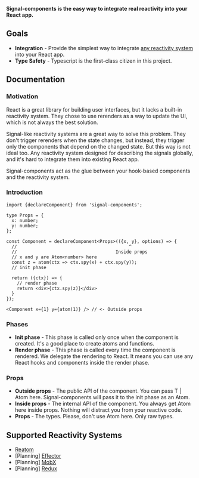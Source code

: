 **Signal-components is the easy way to integrate real reactivity into your React app.**

## Goals

- **Integration** - Provide the simplest way to integrate [any reactivity system](#Supported-Reactivity-Systems) into your React app.
- **Type Safety** - Typescript is the first-class citizen in this project.

## Documentation

### Motivation

React is a great library for building user interfaces, but it lacks a built-in reactivity system.
They chose to use rerenders as a way to update the UI, which is not always the best solution.

Signal-like reactivity systems are a great way to solve this problem. They don't trigger rerenders when the state changes,
but instead, they trigger only the components that depend on the changed state. But this way is not ideal too.
Any reactivity system designed for describing the signals globally, and it's hard to integrate them into existing React app.

Signal-components act as the glue between your hook-based components and the reactivity system.

### Introduction

```tsx
import {declareComponent} from 'signal-components';

type Props = {
  x: number;
  y: number;
};

const Component = declareComponent<Props>(({x, y}, options) => {
  //                                          ^
  //                                     Inside props
  // x and y are Atom<number> here
  const z = atom(ctx => ctx.spy(x) + ctx.spy(y));
  // init phase

  return ({ctx}) => {
    // render phase
    return <div>{ctx.spy(z)}</div>
  }
});

<Component x={1} y={atom(1)} /> // <- Outside props
```

### Phases

- **Init phase** - This phase is called only once when the component is created. It's a good place to create atoms and functions.
- **Render phase** - This phase is called every time the component is rendered. We delegate the rendering to React. It means you can use any React hooks and components inside the render phase.

### Props

- **Outside props** - The public API of the component. You can pass T | Atom<T> here. Signal-components will pass it to the init phase as an Atom<T>.
- **Inside props** - The internal API of the component. You always get Atom<T> here inside props. Nothing will distract you from your reactive code.
- **Props** - The types. Please, don't use Atom<T> here. Only raw types. 

## Supported Reactivity Systems

- [Reatom](https://reatom.dev)
- [Planning] [Effector](https://effector.dev)
- [Planning] [MobX](https://mobx.js.org/)
- [Planning] [Redux](https://redux.js.org/)
